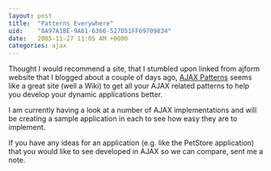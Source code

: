 ```yaml
---
layout: post
title:  "Patterns Everywhere"
uid:	"8A97A1BE-9A61-6366-527D51FF69709834"
date:   2005-11-27 11:05 AM +0000
categories: ajax
---
```

Thought I would recommend a site, that I stumbled upon linked from ajform website that I blogged about a couple of days ago, <a href="http://www.ajaxpatterns.org/">AJAX Patterns</a> seems like a great site (well a Wiki) to get all your AJAX related patterns to help you develop your dynamic applications better.

I am currently having a look at a number of AJAX implementations and will be creating a sample application in each to see how easy they are to implement. 

If you have any ideas for an application (e.g. like the PetStore application) that you would like to see developed in AJAX so we can compare, sent me a note.